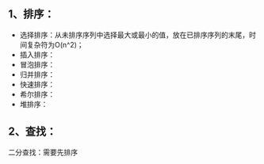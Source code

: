 ## 1、排序：

* 选择排序：从未排序序列中选择最大或最小的值，放在已排序序列的末尾，时间复杂符为O(n^2)；
* 插入排序：
* 冒泡排序：
* 归并排序：
* 快速排序：
* 希尔排序：
* 堆排序：

## 2、查找：

二分查找：需要先排序